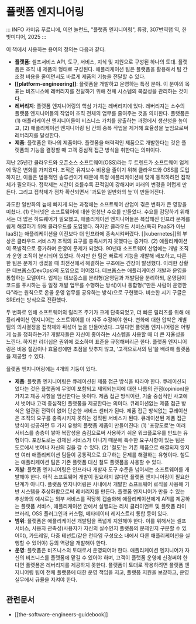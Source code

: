 # 플랫폼 엔지니어링

::: INFO
카미유 푸르니에, 이언 놀런드, "플랫폼 엔지니어링", 류광, 307번역랩 역, 한빛미디어, 2025
:::

이 책에서 사용하는 용어의 정의는 다음과 같다.

- **플랫폼**: 셀프서비스 API, 도구, 서비스, 지식 및 지원으로 구성된 하나의 토대. 플랫폼은 조직 내 제품의 형태로 구성된다. 애플리케이션 팀은 플랫폼을 활용해서 팀 간 조정 비용을 줄이면서도 바르게 제품의 기능을 전달할 수 있다.
- **[[platform-engineering]]**: 플랫폼을 개발하고 운영하는 특정 분야. 이 분야의 목표는 비즈니스에 레버리지를 전달하기 위해 전체 시스템의 복잡성을 관리하는 것이다.
- **레버리지**: 플랫폼 엔지니어링의 핵심 가치는 레버리지에 있다. 레버리지는 소수의 플랫폼 엔지니어들의 작업이 조직 전체의 업무를 줄여주는 것을 의미한다. 플랫폼은 (1) 애플리케이션 엔지니어들이 비즈니스 가치를 창출하는 과정에서 생산성을 높이고, (2) 애플리케이션 엔지니어링 팀 간의 중복 작업을 제거해 효율성을 높임으로써 레버리지를 달성한다.
- **제품**: 플랫폼은 하나의 제품이다. 플랫폼을 매력적인 제품으로 개발한다는 것은 플랫폼의 기능을 결정할 때 고객 중심적 접근 방식을 취한다는 의미이다.

지난 25년간 클라우드와 오픈소스 소프트웨어(OSS)라는 두 트렌드가 소프트웨어 업계에 많은 변화를 가져왔다. 조직은 유지보수 비용을 줄이기 위해 클라우드와 OSS를 도입하지만, 이들은 범용적인 솔루션이기 때문에 특정 애플리케이션에 맞게 동작하려면 접착체가 필요하다. 접착제는 시간이 흐를수록 끈적임이 강해지며 미래의 변경을 어렵게 만든다. 그리고 접착제가 점차 확산되면서 '과도한 일반화의 늪'이 만들어진다.

과도한 일반화의 늪에 빠지게 되는 과정에는 소프트웨어 산업이 겪은 변화가 큰 영향을 미쳤다. (1) 인터넷은 소프트웨어에 대한 엄청난 수요를 만들었다. 수요를 감당하기 위해서는 더 많은 하드웨어가 필요했고, 애플리케이션 엔지니어들은 복잡해진 인프라 문제를 쉽게 해결하기 위해 클라우드를 도입했다. 하지만 클라우드 서비스(특히 PaaS가 아닌 IaaS)는 애플리케이션을 이전보다 더 인프라에 종속시켜버렸다. [[kubernetes]]의 부상은 클라우드 서비스가 조직의 요구를 충족시키지 못했다는 증거다. (2) 애플리케이션이 폭발적으로 증가하며 운영이 문제가 되었다. 90년대 소프트웨어 산업에는 개발 조직과 운영 조직이 분리되어 있었다. 하지만 한 팀은 빠르게 기능을 개발해 배포하고, 다른 한 팀은 문제가 생겼을 때 최전선에서 해결하는 구조에는 긴장이 발생했다. 이러한 상황은 데브옵스(DevOps)의 도입으로 이어졌다. 데브옵스는 애플리케이션 개발과 운영을 통합하는 모델이다. 업계는 데브옵스를 분리형(운영팀과 개발팀을 분리하되, 운영팀이 코드를 푸시하는 등 일정 개발 업무를 수행하는 방식)이나 통합형("만든 사람이 운영한다"라는 원칙으로 온콜 운영 업무를 공유하는 방식)으로 구현했다. 비슷한 시기 구글은 SRE라는 방식으로 전환했다.

두 변화로 인해 소프트웨어의 릴리즈 주기가 크게 단축되었고, 더 빠른 릴리즈를 위해 애플리케이션 엔지니어는 소프트웨어를 더 자주 수정해야 한다. 변화에 대한 압박은 개별 팀의 의사결정을 접착제와 뒤섞어 늪을 만들어냈다. 그렇다면 플랫폼 엔지니어링은 어떻게 늪을 정화하는가? 개발자들은 자신이 좋아하는 시스템을 사용할 때 더 큰 자율성을 느낀다. 하지만 리더십은 권위에 호소하며 표준을 규정해버리곤 한다. 플랫폼 엔지니어링은 비용 절감이나 효율성에만 초점을 맞추지 않고, '고객으로서의 팀'을 배려해 플랫폼을 제공할 수 있다.

플랫폼 엔지니어링에는 4개의 기둥이 있다.

- **제품**: 플랫폼 엔지니어링은 큐레이션된 제품 접근 방식을 따라야 한다. 큐레이션되었다는 것은 플랫폼에 무엇이 포함되고 제외되는지에 대한 나름의 관점(opinion)을 가지고 제공 사항을 엄선한다는 뜻이다. 제품 접근 방식이란, 기술 중심적인 사고에서 벗어나 고객 중심적인 플랫폼을 제공한다는 의미다. 큐레이션없는 제품 접근 방식은 일관된 전략이 없어 단순한 서비스 센터가 된다. 제품 접근 방식없는 큐레이션은 조직의 요구를 충족시키지 못하는 경직된 서비스가 된다. 큐레이션된 제품 접근 방식이 성공하면 두 가지 유형의 플랫폼 제품이 만들어진다: (1) '포장도로'는 여러 서비스를 층층이 쌓아 복잡성을 숨김으로써 사용하기 쉬운 워크플로우를 만드는 유형이다. 포장도로는 강제된 서비스가 아니기 때문에 특수한 요구사항이 있는 팀은 도로에서 벗어나 자신의 길을 갈 수 있다. (2) '철도'는 기존 제품으로 해결되지 않지만 여러 애플리케이션 팀들이 공통적으로 요구하는 문제를 해결하는 유형이다. 철도는 애플리케이션 팀은 기존 플랫폼 대신 철도 플랫폼을 사용할 수 있다.
- **개발**: 플랫폼 엔지니어링은 인프라나 개발자 도구 수준을 넘어서는 소프트웨어를 개발해야 한다. 아직 소프트웨어 개발이 필요하지 않다면 플랫폼 엔지니어링이 필요한 단계가 아니다. 플랫폼 엔지니어링은 사내에서 개발한 소프트웨어 로직을 사용해 기반 시스템을 추상화함으로써 레버리지를 만든다. 플랫폼 엔지니어가 만들 수 있는 추상화의 예시로는 외부 서비스를 적당히 캡슐화해 애플리케이션에게 API를 제공하는 플랫폼 서비스, 애플리케이션 안에서 실행되는 리치 클라이언트 및 플랫폼 라이브러리, OSS 플러그인과 커스텀, 메타데이터 레지스트리 통합 등이 있다.
- **범위**: 플랫폼은 애플리케이션 개발팀을 폭넓게 지원해야 한다. 이를 위해서는 셀프 서비스, 사용자 관측성(사용자가 자신의 실수인지 플랫폼의 문제인지 구분할 수 있어야), 가드레일, 다중 테넌트(같은 런타임 구성요소 내에서 다른 애플리케이션을 실행할 수 있어야) 등의 역량을 개발해야 한다.
- **운영**: 플랫폼은 비즈니스의 토대로서 운영되어야 한다. 애플리케이션 엔지니어가 자신의 비즈니스를 플랫폼에 맡길 수 있어야 하며, 고객이 플랫폼 운영에 신경써야 한다면 플랫폼은 레버리지를 제공하지 못한다. 플랫폼이 토대로 작용하려면 플랫폼 엔지니어링 팀이 전체 플랫폼에 대한 운영 책임을 지고, 플랫폼 지원을 보장하고, 운영 실무에서 규율을 지켜야 한다.

## 관련문서

- [[the-software-engineers-guidebook]]

